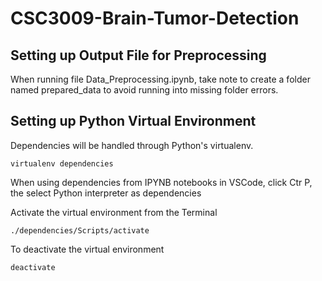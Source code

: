 # CSC3009-Brain-Tumor-Detection

## Setting up Output File for Preprocessing
When running file Data_Preprocessing.ipynb, take note to create a folder named prepared_data to avoid running into missing folder errors. 

## Setting up Python Virtual Environment
Dependencies will be handled through Python's virtualenv. 
```
virtualenv dependencies
```
When using dependencies from IPYNB notebooks in VSCode, click Ctr P, the select Python interpreter as dependencies

Activate the virtual environment from the Terminal
```
./dependencies/Scripts/activate
```
To deactivate the virtual environment
```
deactivate
```
